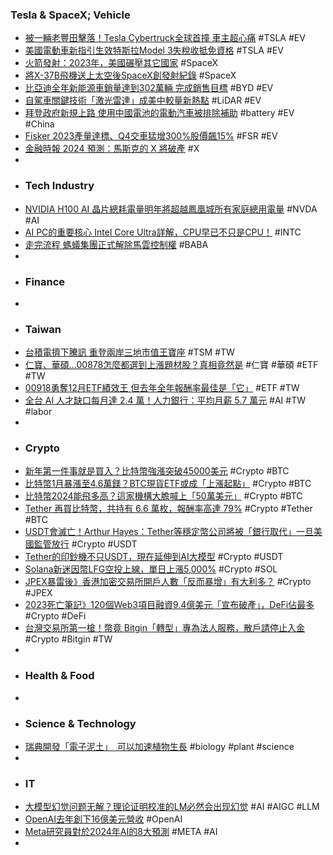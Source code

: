 ### Tesla & SpaceX; Vehicle
- [被一輛老豐田擊落！Tesla Cybertruck全球首撞 車主超心痛](https://autos.udn.com/autos/story/12168/7678514) #TSLA #EV
- [美國電動車新指引生效特斯拉Model 3失稅收抵免資格](https://www.ctee.com.tw/news/20240102700389-430701) #TSLA #EV
- [火箭發射：2023年，美國碾壓其它國家](https://www.rfi.fr/tw/科技與文化/20240101-火箭發射-2023年，美國碾壓其它國家) #SpaceX
- [將X-37B飛機送上太空後SpaceX創發射紀錄](https://www.epochtimes.com/b5/23/12/30/n14147250.htm) #SpaceX
- [比亞迪全年新能源車銷量達到302萬輛 完成銷售目標](https://news.cnyes.com/news/id/5422694) #BYD #EV
- [自駕車關鍵技術「激光雷達」成美中較量新熱點](https://www.epochtimes.com/b5/23/12/30/n14147264.htm) #LiDAR #EV
- [拜登政府新規上路 使用中國電池的電動汽車被排除補助](https://amp-news.cnyes.com/news/id/5423014) #battery #EV #China
- [Fisker 2023產量達標、Q4交車猛增300%股價飆15%](https://www.ctee.com.tw/news/20240102700451-430702) #FSR #EV
- [金融時報 2024 預測：馬斯克的 X 將破產](https://www.inside.com.tw/article/33785-financial-times-2024-prediction-elon-musk-x-will-go-bankrupt) #X
-
- ### Tech Industry
- [NVIDIA H100 AI 晶片總耗電量明年將超越鳳凰城所有家庭總用電量](https://www.techbang.com/posts/112084-the-power-consumption-of-the-computing-power-giant-is) #NVDA #AI
- [AI PC的重要核心 Intel Core Ultra詳解，CPU早已不只是CPU！](https://www.techbang.com/posts/112017-cpucpu-intel-core-ultra) #INTC
- [走完流程 螞蟻集團正式解除馬雲控制權](https://www.ctee.com.tw/news/20231231700552-430804) #BABA
-
- ### Finance
-
- ### Taiwan
- [台積電擠下騰訊 重登兩岸三地市值王寶座](https://tw.news.yahoo.com/ai助攻-台積電登兩岸三地市值王-115223515.html) #TSM #TW
- [仁寶、華碩...00878怎麼都選到上漲題材股？真相竟然是](https://www.ctee.com.tw/news/20240101700390-430403) #仁寶 #華碩 #ETF #TW
- [00918勇奪12月ETF績效王 但去年全年報酬率最佳是「它」](https://www.ctee.com.tw/news/20240101700465-430403) #ETF #TW
- [全台 AI 人才缺口每月達 2.4 萬！人力銀行：平均月薪 5.7 萬元](https://finance.technews.tw/2024/01/02/ai-talent-gap/) #AI #TW #labor
-
- ### Crypto
- [新年第一件事就是買入？比特幣強漲突破45000美元](https://news.cnyes.com/news/id/5422920) #Crypto #BTC
- [比特幣1月暴漲至4.6萬鎂？BTC現貨ETF或成「上漲起點」](https://www.blocktempo.com/will-bitcoin-surge-due-to-spot-etf-in-jan/) #Crypto #BTC
- [比特幣2024能飛多高？這家機構大膽喊上「50萬美元」](https://www.blocktempo.com/how-high-can-bitcoin-rise-in-2024/) #Crypto #BTC
- [Tether 再買比特幣，共持有 6.6 萬枚，報酬率高達 79%](https://abmedia.io/tether-buy-btc-again-profit-up-to-68) #Crypto #Tether #BTC
- [USDT會滅亡！Arthur Hayes：Tether等穩定幣公司將被「銀行取代」一旦美國監管放行](https://www.blocktempo.com/big-banks-will-make-stablecoin-issuers-obsolete/) #Crypto #USDT
- [Tether的印鈔機不只USDT，現在延伸到AI大模型](https://www.blocktempo.com/tether-ceo-is-looking-to-diversify-company-investments/) #Crypto #USDT
- [Solana新迷因幣LFG空投上線，單日上漲5,000%](https://abmedia.io/new-token-lfg-launched-on-solana) #Crypto #SOL
- [JPEX暴雷後》香港加密交易所開戶人數「反而暴增」有大利多？](https://www.blocktempo.com/after-jpex-incident-the-number-of-people-trading-cryptos-in-hk-increased-instead-of-falling/) #Crypto #JPEX
- [2023死亡筆記》120個Web3項目融資9.4億美元「宣布破產」，DeFi佔最多](https://www.blocktempo.com/list-of-dead-projects-in-the-crypto-industry-in-2023/) #Crypto #DeFi
- [台灣交易所第一槍！幣竟 Bitgin「轉型」專為法人服務，散戶請停止入金](https://www.blocktempo.com/bitgin-announces-transformation-to-exclusively-serve-legal-entities/) #Crypto #Bitgin #TW
-
- ### Health & Food
-
- ### Science & Technology
- [瑞典開發「電子泥土」　可以加速植物生長](https://unwire.hk/2023/12/31/esoil-a-low-power-bioelectronic-growth-scaffold/life-tech/) #biology #plant #science
-
- ### IT
- [大模型幻觉问题无解？理论证明校准的LM必然会出现幻觉](https://www.jiqizhixin.com/articles/2024-01-02-19) #AI #AIGC #LLM
- [OpenAI去年創下16億美元營收](https://www.ithome.com.tw/news/160633) #OpenAI
- [Meta研究員對於2024年AI的8大預測](https://amp-news.cnyes.com/news/id/5422930) #META #AI
-